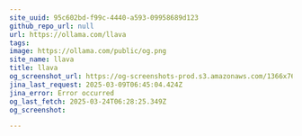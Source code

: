 ```yaml
---
site_uuid: 95c602bd-f99c-4440-a593-09958689d123
github_repo_url: null
url: https://ollama.com/llava
tags: 
image: https://ollama.com/public/og.png
site_name: llava
title: llava
og_screenshot_url: https://og-screenshots-prod.s3.amazonaws.com/1366x768/80/false/c42a9d41471b8cec75621b9f80c79464c473cde47a6d934cab7dcfbeb7922f99.jpeg
jina_last_request: 2025-03-09T06:45:04.424Z
jina_error: Error occurred
og_last_fetch: 2025-03-24T06:28:25.349Z
og_screenshot: 

---
```


